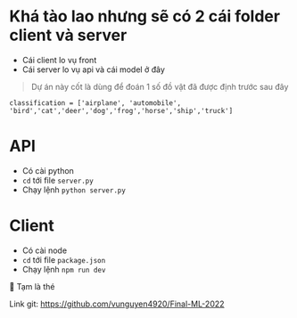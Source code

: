 # Khá tào lao nhưng sẽ có 2 cái folder client và server

- Cái client lo vụ front
- Cái server lo vụ api và cái model ở đây

> Dự án này cốt là dùng để đoán 1 số đồ vật đã được định trước sau đây

```
classification = ['airplane', 'automobile', 'bird','cat','deer','dog','frog','horse','ship','truck']
```

# API

- Có cài python
- `cd` tới file `server.py`
- Chạy lệnh `python server.py`

# Client

- Có cài node
- `cd` tới file `package.json`
- Chạy lệnh `npm run dev`

🤷 Tạm là thé

Link git: https://github.com/vunguyen4920/Final-ML-2022
